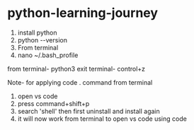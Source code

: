 # python-learning-journey

1. install python
2. python --version
3. From terminal
2. nano ~/.bash_profile

from terminal- python3
exit terminal- control+z

Note- for applying code . command from terminal
1. open vs code
2. press command+shift+p
3. search 'shell' then first uninstall and install again
4. it will now work from terminal to open vs code using code